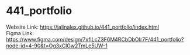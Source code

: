 # 441_portfolio
Website Link: https://jalinalex.github.io/441_portfolio/index.html <br>
Figma Link: https://www.figma.com/design/7xfILcZ3F6M4RCbDbOIr7F/441_portfolio?node-id=4-90&t=Og3xClGw2TmLe5UW-1
